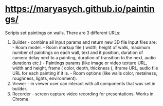 # https://maryasych.github.io/paintings/

Scripts set paintings on walls. There are 3 different URLs: 
1. Builder - combine all input params and return new 3D file Input files are: - Room model. - Room markup file ( width, height of walls, maximum number of paintings on each wall, text and it position, duration of camera delay next to a painting, duration of transition to the next, audio durations etc.) - Paintings params (like image or video texture URL, width and height, frame ( color, depth, thickness ), iframe URL, audio file URL for each painting if it is. - Room options (like walls color, metalness, roughness, lights, environment). 
2. Viewer - in viewer user can interact with all components that was set in builder. 
3. Recorder - screen capture video recording for presentations. Works in Chrome.